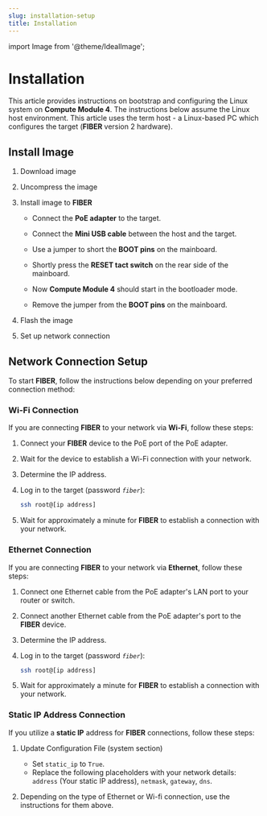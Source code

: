 ```yaml
---
slug: installation-setup
title: Installation
---
```

import Image from '@theme/IdealImage';

# Installation

This article provides instructions on bootstrap and configuring the Linux system on **Compute Module 4**. The instructions below assume the Linux host environment.
This article uses the term host - a Linux-based PC which configures the target (**FIBER** version 2 hardware).

## Install Image

1. Download image

2. Uncompress the image

3. Install image to **FIBER**

    - Connect the **PoE adapter** to the target.
    
    - Connect the **Mini USB cable** between the host and the target.

    - Use a jumper to short the **BOOT pins** on the mainboard.

    - Shortly press the **RESET tact switch** on the rear side of the mainboard.

    - Now **Compute Module 4** should start in the bootloader mode.

    - Remove the jumper from the **BOOT pins** on the mainboard.

4. Flash the image

5. Set up network connection


## Network Connection Setup

To start **FIBER**, follow the instructions below depending on your preferred connection method:

### Wi-Fi Connection

If you are connecting **FIBER** to your network via **Wi-Fi**, follow these steps:

1. Connect your **FIBER** device to the PoE port of the PoE adapter.

2. Wait for the device to establish a Wi-Fi connection with your network.

3. Determine the IP address.

4. Log in to the target (password *`fiber`*):

    ```bash
    ssh root@[ip address]
    ```

5. Wait for approximately a minute for **FIBER** to establish a connection with your network.

### Ethernet Connection

If you are connecting **FIBER** to your network via **Ethernet**, follow these steps:


1. Connect one Ethernet cable from the PoE adapter's LAN port to your router or switch.

2. Connect another Ethernet cable from the PoE adapter's port to the **FIBER** device.

3. Determine the IP address.

4. Log in to the target (password *`fiber`*):

    ```bash
    ssh root@[ip address]
    ```

5. Wait for approximately a minute for **FIBER** to establish a connection with your network.


### Static IP Address Connection

If you utilize a **static IP** address for **FIBER** connections, follow these steps:

1. Update Configuration File (system section)

    - Set `static_ip` to `True`.
    - Replace the following placeholders with your network details: `address` (Your static IP address), `netmask`, `gateway`, `dns`.

2. Depending on the type of Ethernet or Wi-fi connection, use the instructions for them above.
